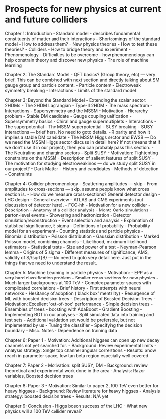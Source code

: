 Prospects for new physics at current and future colliders
=========================================================

Chapter 1: Introduction
    - Standard model - describes fundamental constituents of matter and their interactions
    - Shortcomings of the standard model
    - How to address them? - New physics theories
    - How to test these theories? - Colliders
    - How to bridge theory and experiment - Phenomenology
    - Difficulties to be overcome - how phenomenology can help constrain theory and discover new physics
    - The role of machine learning

Chapter 2: The Standard Model
    - QFT basics? (Group theory, etc)  — very brief. This can be combined with next section and directly talking about SM gauge group and particle content. 
    - Particle content
    - Electroweak symmetry breaking
    - Interactions
    - Limits of the standard model

Chapter 3: Beyond the Standard Model
    - Extending the scalar sector: 2HDMs
        - The 2HDM Lagrangian
            - Type-II 2HDM
        - The mass spectrum
        - Interactions
    - Supersymmetry and the MSSM
        - Motivation
          - Hierarchy problem
          - Stable DM candidate
          - Gauge coupling unification
        - Supersymmetry basics
          - Chiral and gauge supermultiplets
          - Interactions
          - The superpotential
        - The MSSM superpotential
        - SUSY breaking
        - SUSY interactions  — brief here.  No need to goto details.
        - R parity and how it implies a stable DM candidate
        - The MSSM Higgs sector and EWSB  — Do we need the MSSM Higgs sector discuss in detail here? If not (means that if we don’t use it in our project), then you can probably pass this section. 
        - The Neutralino and chargino sectors
    - Split SUSY
        - Motivation: Tightenting constraints on the MSSM
        - Description of salient features of split SUSY
        - The motivation for studying electroweakinos     — do we study split SUSY in our project? 
    - Dark Matter
        - History and candidates
        - Methods of detection
        - Constraints

Chapter 4: Collider phenomenology
    - Scattering amplitudes  — skip
    - From amplitudes to cross-sections — skip.  assume people know what cross section is. 
    - How do we measure cross-sections? General detector design
    - LHC design
        - General overview
        - ATLAS and CMS experiments (put discussion of detector here).
    - FCC-hh
        - Motivation for a new collider
        - Description
    - Anatomy of a collider analysis
        - Monte Carlo simulations - parton-level events
        - Showering and hadronization
        - Detector simulation/reconstruction
        - Event selection and analysis
    - Explanation of statistical significance, 5 sigma
        - Definitions of probability
        - Probability model for an experiment
        - Counting statistics and particle physics
            - Binomial distribution
            - Poisson distribution
            - Gaussian distribution
        - Marked Poisson model, combining channels
        - Likelihood, maximum likelihood estimators
        - Statistical tests
        - Size and power of a test
        - Neyman-Pearson lemma
        - Origins of 5 sigma
        - Different measures of significance, 
            AMS, validity of S/\sqrt{B}  — No need to goto very detail here.  Just put in the things that we need to understand the result. 

Chapter 5: Machine Learning in particle physics
    - Motivation: 
        - EPP as a very hard classification problem
        - Smaller cross sections for new physics
        - Much larger backgrounds at 100 TeV
        - Complex parameter spaces with complicated correlations
    - Brief history
        - First attempts with neural networks
        - Hesitancy of adoption ('black box' mentality)
        - Resurgence of ML with boosted decision trees
    - Description of Boosted Decision Trees
        - Motivation: Excellent 'out-of-box' performance
        - Simple decision trees
        - Ensembles of trees - boosting with AdaBoost
        - Gradient Boosting
    - Implementing BDT in our analyses
        - Split simulated data into training and test sets 
          - Additional validation set would be preferable, but not implemented by us
        - Tuning the classifier
        - Specifying the decision boundary
        - Misc. Notes
          - Dependence on training data

Chapter 6: Paper 1
    - Motivation: Additional higgses can open up new decay channels not yet searched for.
    - Background: Review experimental limits
    - Analysis strategy: Single top channel angular correlations
    - Results: Show reach in parameter space, low tan beta region especially well covered

Chapter 7: Paper 2
    - Motivation: split SUSY, DM
    - Background: review theoretical and experimental work done in the area
    - Analysis: Razor variables, Boosted decision trees

Chapter 8: Paper 3
    - Motivation: Similar to paper 2, 100 TeV even better for heavy higgses
    - Background: Review literature for heavy higgses
    - Analysis strategy: boosted decision trees
    - Results: N/A yet

Chapter 9: Conclusion
    - Higgs boson success of the LHC
    - What new physics will a 100 TeV collider reveal?
